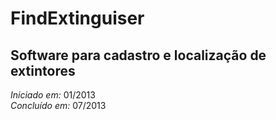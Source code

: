 FindExtinguiser
===============

Software para cadastro e localização de extintores
--------------------------------------------------

*Iniciado em:* 01/2013
<br>
*Concluído em:* 07/2013

